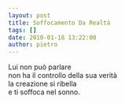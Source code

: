```yaml
---
layout: post
title: Soffocamento Da Realtà
tags: []
date: 2010-01-18 13:22:00
author: pietro
---
```

Lui non può parlare<br/>non ha il controllo della sua verità<br/>la creazione si ribella<br/>e ti soffoca nel sonno.
